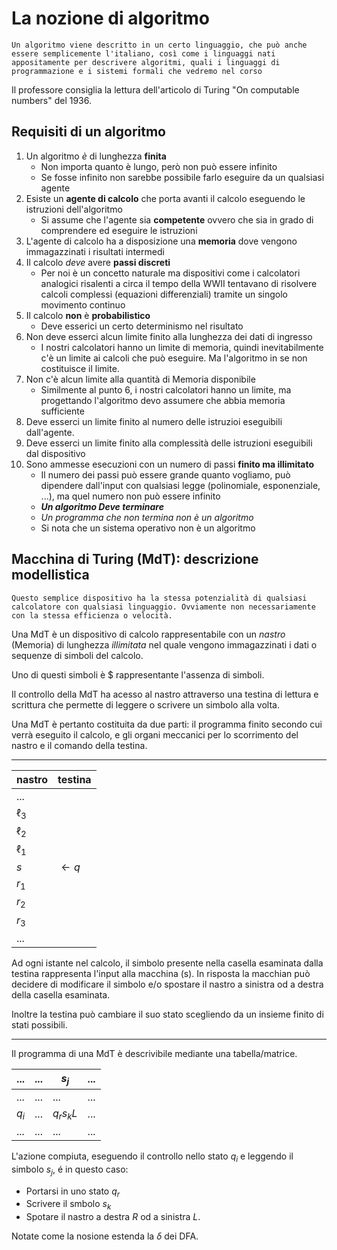 # La nozione di algoritmo

```
Un algoritmo viene descritto in un certo linguaggio, che può anche essere semplicemente l'italiano, così come i linguaggi nati appositamente per descrivere algoritmi, quali i linguaggi di programmazione e i sistemi formali che vedremo nel corso
```

Il professore consiglia la lettura dell'articolo di Turing "On computable numbers" del 1936.

## Requisiti di un algoritmo

1. Un algoritmo *è* di lunghezza **finita**
   * Non importa quanto è lungo, però non può essere infinito
   * Se fosse infinito non sarebbe possibile farlo eseguire da un qualsiasi agente
2. Esiste un **agente di calcolo** che porta avanti il calcolo eseguendo le istruzioni dell'algoritmo
   * Si assume che l'agente sia **competente** ovvero che sia in grado di comprendere ed eseguire le istruzioni
3. L'agente di calcolo ha a disposizione una **memoria** dove vengono immagazzinati i risultati intermedi
4. Il calcolo *deve* avere **passi discreti**
   * Per noi è un concetto naturale ma dispositivi come i calcolatori analogici risalenti a circa il tempo della WWII tentavano di risolvere calcoli complessi (equazioni differenziali) tramite un singolo movimento continuo
5. Il calcolo **non** è **probabilistico**
   * Deve esserici un certo determinismo nel risultato
6. Non deve esserci alcun limite finito alla lunghezza dei dati di ingresso
   * I nostri calcolatori hanno un limite di memoria, quindi inevitabilmente c'è un limite ai calcoli che può eseguire. Ma l'algoritmo in se non costituisce il limite. 
7. Non c'è alcun limite alla quantità di Memoria disponibile
   * Similmente al punto 6, i nostri calcolatori hanno un limite, ma progettando l'algoritmo devo assumere che abbia memoria sufficiente
8. Deve esserci un limite finito al numero delle istruzioi eseguibili dall'agente.
9. Deve esserci un limite finito alla complessità delle istruzioni eseguibili dal dispositivo
10. Sono ammesse esecuzioni con un numero di passi **finito ma illimitato**
    * Il numero dei passi può essere grande quanto vogliamo, può dipendere dall'input con qualsiasi legge (polinomiale, esponenziale, ...), ma quel numero non può essere infinito
    * ***Un algoritmo Deve terminare***
    * *Un programma che non termina non è un algoritmo*
    * Si nota che un sistema operativo non è un algoritmo

## Macchina di Turing (MdT): descrizione modellistica

```
Questo semplice dispositivo ha la stessa potenzialità di qualsiasi calcolatore con qualsiasi linguaggio. Ovviamente non necessariamente con la stessa efficienza o velocità.
```

Una MdT è un dispositivo di calcolo rappresentabile con un *nastro* (Memoria) di lunghezza *illimitata* nel quale vengono immagazzinati i dati o sequenze di simboli del calcolo.

Uno di questi simboli è $ rappresentante l'assenza di simboli.

Il controllo della MdT ha acesso al nastro attraverso una testina di lettura e scrittura che permette di leggere o scrivere un simbolo alla volta.

Una MdT è pertanto costituita da due parti: il programma finito secondo cui verrà eseguito il calcolo, e gli organi meccanici per lo scorrimento del nastro e il comando della testina.

---

| nastro   | testina        |
| -------- | -------------  |
| $...$    |                |
| $\ell_3$ |                |
| $\ell_2$ |                |
| $\ell_1$ |                |
| $s$      | $\leftarrow q$ |
| $r_1$    |                |
| $r_2$    |                |
| $r_3$    |                |
| $...$    |                |

Ad ogni istante nel calcolo, il simbolo presente nella casella esaminata dalla testina rappresenta l'input alla macchina (s). In risposta la macchian può decidere di modificare il simbolo e/o spostare il nastro a sinistra od a destra della casella esaminata. 

Inoltre la testina può cambiare il suo stato scegliendo da un insieme finito di stati possibili.

---

Il programma di una MdT è descrivibile mediante una tabella/matrice.

| $...$ | $...$ | $s_j$     | $...$ |
| ----- | ----- | --------- | ----- |
| $...$ | $...$ | $...$     | $...$ |
| $q_i$ | $...$ | $q_rs_kL$ | $...$ |
| $...$ | $...$ | $...$     | $...$ |

L'azione compiuta, eseguendo il controllo nello stato $q_i$ e leggendo il simbolo $s_j$, é in questo caso:
* Portarsi in uno stato $q_r$
* Scrivere il smbolo $s_k$
* Spotare il nastro a destra $R$ od a sinistra $L$.

Notate come la nosione estenda la $\delta$ dei DFA.
